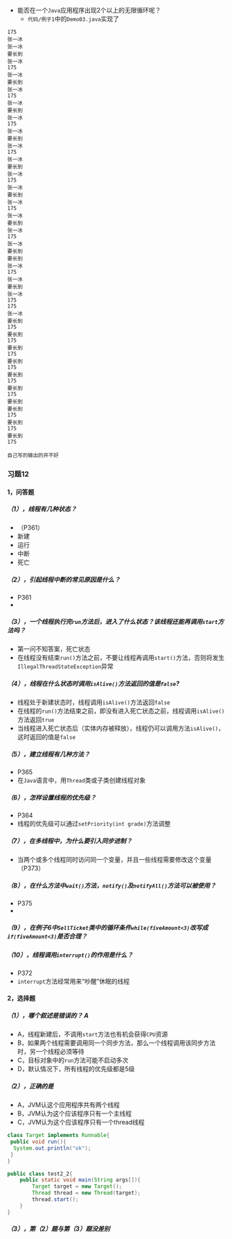 * 能否在一个```Java```应用程序出现2个以上的无限循环呢？
  * ```代码/例子1```中的```Demo03.java```实现了
```
175
张一冰
张一冰
要长到
张一冰
175
张一冰
要长到
张一冰
175
张一冰
要长到
张一冰
175
张一冰
要长到
张一冰
175
张一冰
要长到
张一冰
175
张一冰
要长到
张一冰
175
张一冰
要长到
张一冰
175
张一冰
要长到
要长到
张一冰
175
张一冰
要长到
张一冰
175
175
张一冰
要长到
175
要长到
175
要长到
175
要长到
175
要长到
175
要长到
175
要长到
要长到
175
要长到
175
要长到
175

自己写的输出的并不好

```

### 习题12
#### 1，问答题
##### （1），线程有几种状态？
* （P361）
* 新建
* 运行
* 中断
* 死亡

##### （2），引起线程中断的常见原因是什么？
* P361
* 


##### （3），一个线程执行完```run```方法后，进入了什么状态？该线程还能再调用```start```方法吗？
* 第一问不知答案，死亡状态
* 在线程没有结束```run()```方法之前，不要让线程再调用```start()```方法，否则将发生```IllegalThreadStateException```异常

##### （4），线程在什么状态时调用```isAlive()```方法返回的值是```false```?
* 线程处于新建状态时，线程调用```isAlive()```方法返回```false```
* 在线程的```run()```方法结束之前，即没有进入死亡状态之前，线程调用```isAlive()```方法返回```true```
* 当线程进入死亡状态后（实体内存被释放），线程仍可以调用方法```isAlive()```，这时返回的值是```false```


##### （5），建立线程有几种方法？
* P365
* 在```Java```语言中，用```Thread```类或子类创建线程对象

##### （6），怎样设置线程的优先级？
* P364
* 线程的优先级可以通过```setPriority(int grade)```方法调整

##### （7），在多线程中，为什么要引入同步进制？
* 当两个或多个线程同时访问同一个变量，并且一些线程需要修改这个变量（P373）

##### （8），在什么方法中```wait()```方法，```notify()```及```notifyAll()```方法可以被使用？
* P375
* 

##### （9），在例子6中```SellTicket```类中的循环条件```while(fiveAmount<3)```改写成```if(fiveAmount<3)```是否合理？


##### （10），线程调用```interrupt()```的作用是什么？
* P372
* ```interrupt```方法经常用来“吵醒”休眠的线程

#### 2，选择题
##### （1），哪个叙述是错误的？ A
* A，线程新建后，不调用```start```方法也有机会获得```CPU```资源
* B，如果两个线程需要调用同一个同步方法，那么一个线程调用该同步方法时，另一个线程必须等待
* C，目标对象中的```run```方法可能不启动多次
* D，默认情况下，所有线程的优先级都是5级

##### （2），正确的是
* A，JVM认这个应用程序共有两个线程
* B，JVM认为这个应该程序只有一个主线程
* C，JVM认为这个应该程序只有一个thread线程

```Target.java
class Target implements Runnable{
 public void run(){
  System.out.println("ok");	
 }	
}

```

```test2_2.java
public class test2_2{
	public static void main(String args[]){
		Target target = new Target();
		Thread thread = new Thread(target);
		thread.start();		
	}
}


```


##### （3），第（2）题与第（3）题没差别















